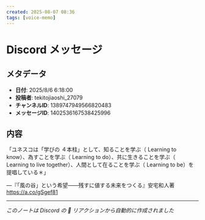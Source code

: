 ```yaml
---
created: 2025-08-07 08:36
tags: [voice-memo]
---
```


# Discord メッセージ

## メタデータ
- **日付**: 2025/8/6 6:18:00
- **投稿者**: tekitojiaoshi_27079
- **チャンネルID**: 1389747949566820483
- **メッセージID**: 1402536167538425996

## 内容

「ユネスコは「学びの ４本柱」として、知ることを学ぶ（ Learning to know）、為すことを学ぶ（ Learning to do）、共に生きることを学ぶ（ Learning to live together）、人間として在ることを学ぶ（ Learning to be）を提唱している＊」

—『「風の谷」という希望――残すに値する未来をつくる』安宅和人著
https://a.co/gSgef81

---
*このノートは Discord の 📝 リアクションから自動的に作成されました*
